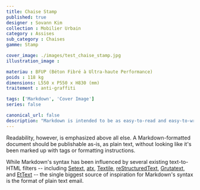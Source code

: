 ```yaml
---
title: Chaise Stamp
published: true
designer : Sovann Kim
collection : Mobilier Urbain
category : Assises
sub_category : Chaises
gamme: Stamp

cover_image: ./images/test_chaise_stamp.jpg
illustration_image :

materiau : BFUP (Béton Fibré à Ultra-haute Performance)
poids : 118 kg
dimensions: L550 x P550 x H830 (mm)
traitement : anti-graffiti

tags: ['Markdown', 'Cover Image']
series: false

canonical_url: false
description: "Markdown is intended to be as easy-to-read and easy-to-write as is feasible. Readability, however, is emphasized above all else. A Markdown-formatted document should be publishable as-is, as plain text, without looking like it's been marked up with tags or formatting instructions."
---
```


Readability, however, is emphasized above all else. A Markdown-formatted
document should be publishable as-is, as plain text, without looking
like it's been marked up with tags or formatting instructions. 

While Markdown's syntax has been influenced by several existing text-to-HTML filters -- including [Setext](http://docutils.sourceforge.net/mirror/setext.html), [atx](http://www.aaronsw.com/2002/atx/), [Textile](http://textism.com/tools/textile/), [reStructuredText](http://docutils.sourceforge.net/rst.html),
[Grutatext](http://www.triptico.com/software/grutatxt.html), and [EtText](http://ettext.taint.org/doc/) -- the single biggest source of
inspiration for Markdown's syntax is the format of plain text email.

